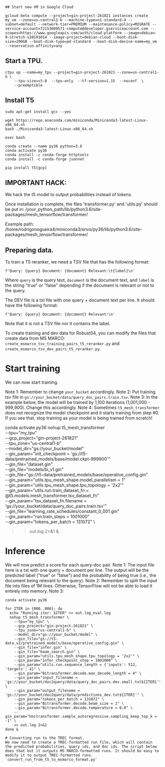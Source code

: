 ```
## Start new VM in Google Cloud

gcloud beta compute --project=gin-project-261821 instances create my_vm --zone=us-central1-b --machine-type=n1-standard-4 --subnet=default --network-tier=PREMIUM --maintenance-policy=MIGRATE --service-account=72153609571-compute@developer.gserviceaccount.com --scopes=https://www.googleapis.com/auth/cloud-platform --image=debian-9-stretch-v20191014 --image-project=debian-cloud --boot-disk-size=200GB --boot-disk-type=pd-standard --boot-disk-device-name=my_vm --reservation-affinity=any
```

## Start a TPU.
```
ctpu up --name=my_tpu --project=gin-project-261821 --zone=us-central1-b \
    --tpu-size=v3-8  --tpu-only  --tf-version=1.15  --noconf  \
    --preemptible

```

## Install T5

```
sudo apt-get install gcc --yes

wget https://repo.anaconda.com/miniconda/Miniconda3-latest-Linux-x86_64.sh
bash ./Miniconda3-latest-Linux-x86_64.sh

exec bash

conda create --name py36 python=3.6
conda activate py36
conda install -c conda-forge httptools
conda install -c conda-forge jsonnet

pip install t5[gcp]
```

## IMPORTANT HACK:
We hack the t5 model to output probabilities instead of tokens.

Once installation is complete, the files 'transformer.py' and 'utils.py' should be put in:
/your_python_path/lib/python3.6/site-packages/mesh_tensorflow/transformer/

Example path:
/home/rodrigonogueira4/miniconda3/envs/py36/lib/python3.6/site-packages/mesh_tensorflow/transformer/

## Preparing data.
To train a T5 reranker, we need a TSV file that has the following format:
```
f'Query: {query} Document: {document} Relevant:\t{label}\n'
```
Where `query` is the query text, `document` is the document text, and `label` is the string "true" or "false" depending if the document is relevant or not to the query.

The DEV file is a txt file with one query + document text per line. It should have the following format:
```
f'Query: {query} Document: {document} Relevant:\n'
```
Note that it is not a TSV file nor it contains the label.

To create training and dev data for Robust04, you can modify the files that create data from MS MARCO:
`create_msmarco_tsv_training_pairs_t5_reranker.py` and `create_msmarco_tsv_dev_pairs_t5_reranker.py`.


# Start training
We can now start training. 

Note 1: Remember to change `your_bucket` accordingly.
Note 2: Put training tsv file in `gs://your_bucket/data/query_doc_pairs.train.tsv`.
Note 3: In the example below, the model will be trained by 1,100 iterations (1,001,000 - 999,900). Change this accordingly.
Note 4: Sometimes `t5_mesh_transformer` does not recognize the model checkpoint and it starts training from step #0. If you see that, stop training as your model is being trained from scratch!

conda activate py36
nohup t5_mesh_transformer  \
  --tpu="my_tpu" \
  --gcp_project="gin-project-261821" \
  --tpu_zone="us-central1-b" \
  --model_dir="gs://your_bucket/model" \
  --gin_param="init_checkpoint = 'gs://t5-data/pretrained_models/base/model.ckpt-999900'" \
  --gin_file="dataset.gin" \
  --gin_file="models/bi_v1.gin" \
  --gin_file="gs://t5-data/pretrained_models/base/operative_config.gin" \
  --gin_param="utils.tpu_mesh_shape.model_parallelism = 1" \
  --gin_param="utils.tpu_mesh_shape.tpu_topology = '2x2'" \
  --gin_param="utils.run.train_dataset_fn = @t5.models.mesh_transformer.tsv_dataset_fn" \
  --gin_param="tsv_dataset_fn.filename = 'gs://your_bucket/data/query_doc_pairs.train.tsv'" \
  --gin_file="learning_rate_schedules/constant_0_001.gin" \
  --gin_param="run.train_steps = 1001000" \
  --gin_param="tokens_per_batch = 131072" \
  >> out.log 2>&1 &


# Inference
We will now predict a score for each query-doc pair.
Note 1: The input file here is a txt with one query + document per line. The output will be the predicted label ("true" or "false") and the probability of being true (i.e., the document being relevant to the query).
Note 2: Remember to split the input file into files of 1M lines. Otherwise, TensorFlow will not be able to load it entirely into memory.
Note 3: 

```
conda activate py36

for ITER in {000..006}; do
  echo "Running iter: $ITER" >> out.log_eval.log
  nohup t5_mesh_transformer \
    --tpu="my_tpu" \
    --gcp_project="gin-project-261821" \
    --tpu_zone="us-central1-b" \
    --model_dir="gs://your_bucket/model" \
    --gin_file="gs://t5-data_v2/pretrained_models/base/operative_config.gin" \
    --gin_file="infer.gin" \
    --gin_file="beam_search.gin" \
    --gin_param="utils.tpu_mesh_shape.tpu_topology = '2x2'" \
    --gin_param="infer_checkpoint_step = 1001000" \
    --gin_param="utils.run.sequence_length = {'inputs': 512, 'targets': 4}" \
    --gin_param="Bitransformer.decode.max_decode_length = 4" \
    --gin_param="input_filename = 'gs://your_bucket/doc2query/data/query_doc_pairs.dev.small.txt${ITER}'" \
    --gin_param="output_filename = 'gs://your_bucket/doc2query/data/predictions_dev.txt${ITER}'" \
    --gin_param="tokens_per_batch = 131072" \
    --gin_param="Bitransformer.decode.beam_size = 1" \
    --gin_param="Bitransformer.decode.temperature = 0.0" \
    --gin_param="Unitransformer.sample_autoregressive.sampling_keep_top_k = -1" \
    >> out.log 2>&1
done &

# Converting run to the TREC format.
We now need to create a TREC-formatted run file, which will contain the predicted probabilities, query ids, and doc ids. The script below does that but it outputs MS MARCO-formatted runs. It should be easy to modify it to output TREC-formatted runs. 
`convert_run_from_t5_to_msmarco_format.py`



